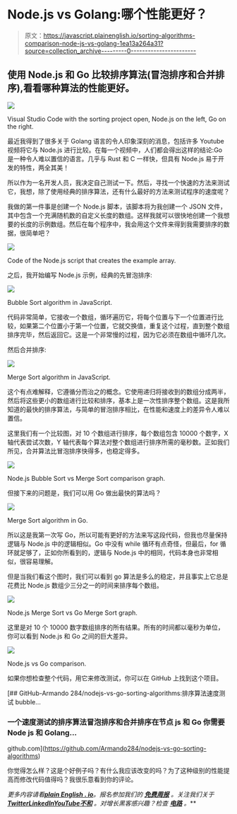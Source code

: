 # Node.js vs Golang:哪个性能更好？

> 原文：<https://javascript.plainenglish.io/sorting-algorithms-comparison-node-js-vs-golang-1ea13a264a31?source=collection_archive---------0----------------------->

## 使用 Node.js 和 Go 比较排序算法(冒泡排序和合并排序),看看哪种算法的性能更好。

![](img/de510a99ad52fc5da12270dc305a0f1a.png)

Visual Studio Code with the sorting project open, Node.js on the left, Go on the right.

最近我得到了很多关于 Golang 语言的令人印象深刻的消息，包括许多 Youtube 视频将它与 Node.js 进行比较。在每一个视频中，人们都会得出这样的结论:Go 是一种令人难以置信的语言。几乎与 Rust 和 C 一样快，但具有 Node.js 易于开发的特性，两全其美！

所以作为一名开发人员，我决定自己测试一下。然后，寻找一个快速的方法来测试它，我想，除了使用经典的排序算法，还有什么最好的方法来测试程序的速度呢？

我做的第一件事是创建一个 Node.js 脚本，该脚本将为我创建一个 JSON 文件，其中包含一个充满随机数的自定义长度的数组。这样我就可以很快地创建一个我想要的长度的示例数组。然后在每个程序中，我会用这个文件来得到我需要排序的数据，很简单吧？

![](img/a6265fa169be661dd51a34faa1123e09.png)

Code of the Node.js script that creates the example array.

之后，我开始编写 Node.js 示例，经典的先冒泡排序:

![](img/766f278d29b74311df0fbd4d9ac834c9.png)

Bubble Sort algorithm in JavaScript.

代码非常简单，它接收一个数组，循环遍历它，将每个位置与下一个位置进行比较，如果第二个位置小于第一个位置，它就交换值，重复这个过程，直到整个数组排序完毕，然后返回它。这是一个非常慢的过程，因为它必须在数组中循环几次。

然后合并排序:

![](img/23a2dcd3f63d163d103008ae9406f103.png)

Merge Sort algorithm in JavaScript.

这个有点难解释，它遵循分而治之的概念。它使用递归将接收到的数组分成两半，然后将这些更小的数组进行比较和排序，基本上是一次性排序整个数组。这是我所知道的最快的排序算法，与简单的冒泡排序相比，在性能和速度上的差异令人难以置信。

这里我们有一个比较图，对 10 个数组进行排序，每个数组包含 10000 个数字，X 轴代表尝试次数，Y 轴代表每个算法对整个数组进行排序所需的毫秒数。正如我们所见，合并算法比冒泡排序快得多，也稳定得多。

![](img/8151052d734cc6a2a3900a10cb136f34.png)

Node.js Bubble Sort vs Merge Sort comparison graph.

但接下来的问题是，我们可以用 Go 做出最快的算法吗？

![](img/7612c8d181dbd9cc1f638b704a73aa3c.png)

Merge Sort algorithm in Go.

所以这是我第一次写 Go，所以可能有更好的方法来写这段代码，但我也尽量保持逻辑与 Node.js 中的逻辑相似。Go 中没有 while 循环有点奇怪，但最后，for 循环就足够了，正如你所看到的，逻辑与 Node.js 中的相同，代码本身也非常相似，很容易理解。

但是当我们看这个图时，我们可以看到 go 算法是多么的稳定，并且事实上它总是花费比 Node.js 数组少三分之一的时间来排序每个数组。

![](img/3356b2ed58193b6bfa8beeea6b284384.png)

Node.js Merge Sort vs Go Merge Sort graph.

这里是对 10 个 10000 数字数组排序的所有结果。所有的时间都以毫秒为单位，你可以看到 Node.js 和 Go 之间的巨大差异。

![](img/baf54de76605367b5d343acaa5f29961.png)

Node.js vs Go comparison.

如果你想检查整个代码，用它来修改测试，你可以在 GitHub 上找到这个项目。

[](https://github.com/Armando284/nodejs-vs-go-sorting-algorithms) [## GitHub-Armando 284/nodejs-vs-go-sorting-algorithms:排序算法速度测试 bubble…

### 一个速度测试的排序算法冒泡排序和合并排序在节点 js 和 Go 你需要 Node js 和 Golang…

github.com](https://github.com/Armando284/nodejs-vs-go-sorting-algorithms) 

你觉得怎么样？这是个好例子吗？有什么我应该改变的吗？为了这种级别的性能提高而修改代码值得吗？我很乐意看到你的评论。

*更多内容请看*[***plain English . io***](https://plainenglish.io/)*。报名参加我们的* [***免费周报***](http://newsletter.plainenglish.io/) *。关注我们关于*[***Twitter***](https://twitter.com/inPlainEngHQ)[***LinkedIn***](https://www.linkedin.com/company/inplainenglish/)*[***YouTube***](https://www.youtube.com/channel/UCtipWUghju290NWcn8jhyAw)*[***不和***](https://discord.gg/GtDtUAvyhW) *。对增长黑客感兴趣？检查* [***电路***](https://circuit.ooo/) *。***